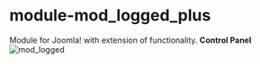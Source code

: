 # module-mod_logged_plus
Module for Joomla! with extension of functionality.
**Control Panel** 
![mod_logged](https://user-images.githubusercontent.com/9271775/29978494-c83f5304-8f41-11e7-85fa-1cde8b79467e.png)
